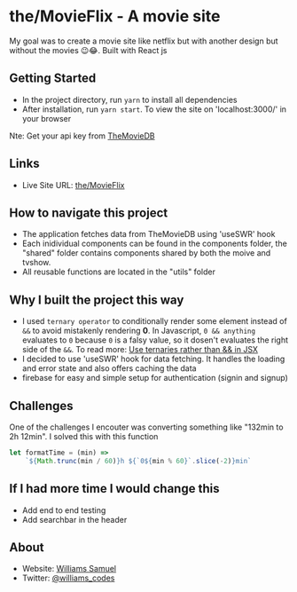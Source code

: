 # the/MovieFlix - A movie site

My goal was to create a movie site like netflix but with another design but without the movies 😉😂. Built with React js

## Getting Started

-  In the project directory, run <code>yarn</code> to install all dependencies
-  After installation, run <code>yarn start</code>. To view the site on 'localhost:3000/' in your browser

Nte: Get your api key from [TheMovieDB](https://www.themoviedb.org/documentation/api)

## Links

-  Live Site URL: [the/MovieFlix]()

## How to navigate this project

-  The application fetches data from TheMovieDB using 'useSWR' hook
-  Each inidividual components can be found in the components folder, the "shared" folder contains components shared by both the moive and tvshow.
-  All reusable functions are located in the "utils" folder

## Why I built the project this way

-  I used `ternary operator` to conditionally render some element instead of `&&` to avoid mistakenly rendering **0**. In Javascript, `0 && anything` evaluates to `0` because `0` is a falsy value, so it dosen't evaluates the right side of the `&&`. To read more: [Use ternaries rather than && in JSX](https://kentcdodds.com/blog/use-ternaries-rather-than-and-and-in-jsx)
-  I decided to use 'useSWR' hook for data fetching. It handles the loading and error state and also offers caching the data
-  firebase for easy and simple setup for authentication (signin and signup)

## Challenges

One of the challenges I encouter was converting something like "132min to 2h 12min". I solved this with this function

```js
let formatTime = (min) =>
	`${Math.trunc(min / 60)}h ${`0${min % 60}`.slice(-2)}min`
```

## If I had more time I would change this

-  Add end to end testing
-  Add searchbar in the header

## About

-  Website: [Williams Samuel](https://williamssam.netlify.app/)
-  Twitter: [@williams_codes](https://twitter.com/williams_codes)
